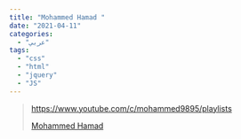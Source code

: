 ```yaml
---
title: "Mohammed Hamad "
date: "2021-04-11"
categories:
  - "عربي"
tags:
  - "css"
  - "html"
  - "jquery"
  - "JS"
---
```


> https://www.youtube.com/c/mohammed9895/playlists
>
> [Mohammed Hamad ](https://www.youtube.com/c/mohammed9895/playlists)
